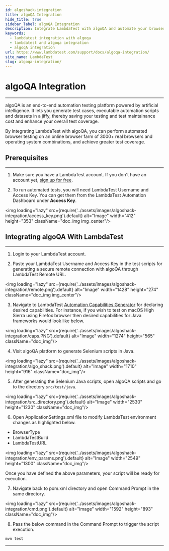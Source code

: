 ```yaml
---
id: algoshack-integration
title: algoQA Integration
hide_title: true
sidebar_label: algoQA Integration
description: Integrate LambdaTest with algoQA and automate your browser testing on an online browser farm of 3000+ real browsers and operating system combinations.
keywords:
  - lambdatest integration with algoqa
  - lambdatest and algoqa integration 
  - algoqA integration
url: https://www.lambdatest.com/support/docs/algoqa-integration/
site_name: LambdaTest
slug: algoqa-integration/
---
```


<script type="application/ld+json"
      dangerouslySetInnerHTML={{ __html: JSON.stringify({
       "@context": "https://schema.org",
        "@type": "BreadcrumbList",
        "itemListElement": [{
          "@type": "ListItem",
          "position": 1,
          "name": "Home",
          "item": "https://www.lambdatest.com"
        },{
          "@type": "ListItem",
          "position": 2,
          "name": "Support",
          "item": "https://www.lambdatest.com/support/docs/"
        },{
          "@type": "ListItem",
          "position": 3,
          "name": "algoQA Integration",
          "item": "https://www.lambdatest.com/support/docs/algoQA-integration/"
        }]
      })
    }}
></script>

# algoQA Integration
***

algoQA is an end-to-end automation testing platform powered by artificial intelligence. It lets you generate test cases, executable automation scripts and datasets in a jiffy, thereby saving your testing and test maintainance cost and enhance your overall test coverage.

By integrating LambdaTest with algoQA, you can perform automated browser testing on an online browser farm of 3000+ real browsers and operating system combinations, and achieve greater test coverage.

## Prerequisites
---

1. Make sure you have a LambdaTest account.  If you don't have an account yet, [sign up for free](https://accounts.lambdatest.com/register).

2. To run automated tests, you will need LambdaTest Username and Access Key. You can get them from the LambdaTest Automation Dashboard under **Access Key**.

<img loading="lazy" src={require('../assets/images/algoshack-integration/access_key.png').default} alt="Image" width="412" height="353"  className="doc_img img_center"/>


## Integrating algoQA With LambdaTest
---

1. Login to your LambdaTest account.

2.  Paste your LambdaTest Username and Access Key in the test scripts for generating a secure remote connection with algoQA through LambdaTest Remote URL.

<img loading="lazy" src={require('../assets/images/algoshack-integration/remote.png').default} alt="Image" width="1428" height="274"  className="doc_img img_center"/>


3. Navigate to LambdaTest [Automation Capabilities Generator](https://www.lambdatest.com/capabilities-generator/) for declaring desired capabilities. For instance, if you wish to test on macOS High Sierra using Firefox browser then desired capabilities for Java frameworks would look like below.

<img loading="lazy" src={require('../assets/images/algoshack-integration/caps.PNG').default} alt="Image" width="1274" height="565"  className="doc_img"/>

4. Visit algoQA platform to generate Selenium scripts in Java.

<img loading="lazy" src={require('../assets/images/algoshack-integration/algo_shack.png').default} alt="Image" width="1710" height="916"  className="doc_img"/>

5. After generating the Selenium Java scripts, open algoQA scripts and go to the directory `src/test/java`.

<img loading="lazy" src={require('../assets/images/algoshack-integration/src_directory.png').default} alt="Image" width="2530" height="1230"  className="doc_img"/>

6. Open ApplicationSettings.xml file to modify LambdaTest environment changes as highlighted below.

* BrowserType
* LambdaTestBuild
* LambdaTestURL

<img loading="lazy" src={require('../assets/images/algoshack-integration/env_params.png').default} alt="Image" width="2549" height="1300"  className="doc_img"/>

Once you have defined the above parameters, your script will be ready for execution. 

7. Navigate back to pom.xml directory and open Command Prompt in the same directory.

<img loading="lazy" src={require('../assets/images/algoshack-integration/cmd.png').default} alt="Image" width="1592" height="893"  className="doc_img"/>

8. Pass the below command in the Command Prompt to trigger the script execution.

```
mvn test
```

---




